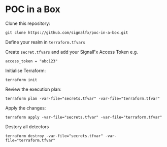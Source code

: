 # POC in a Box

Clone this repository:

`git clone https://github.com/signalfx/poc-in-a-box.git`

Define your realm in `terraform.tfvars`

Create `secret.tfvars` and add your SignalFx Access Token e.g.

```
access_token = "abc123"
```

Initialise Terraform:

`terraform init`

Review the execution plan:

`terraform plan -var-file="secrets.tfvar" -var-file="terraform.tfvar"`

Apply the changes:

`terraform apply -var-file="secrets.tfvar" -var-file="terraform.tfvar"`

Destory all detectors

`terraform destroy -var-file="secrets.tfvar" -var-file="terraform.tfvar"`
